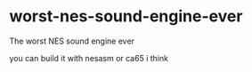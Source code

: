 # worst-nes-sound-engine-ever
The worst NES sound engine ever

you can build it with nesasm or ca65 i think
